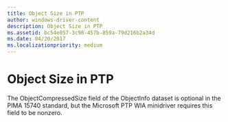 ```yaml
---
title: Object Size in PTP
author: windows-driver-content
description: Object Size in PTP
ms.assetid: bc54e057-3c98-457b-859a-79d216b2a34d
ms.date: 04/20/2017
ms.localizationpriority: medium
---
```


# Object Size in PTP





The ObjectCompressedSize field of the ObjectInfo dataset is optional in the PIMA 15740 standard, but the Microsoft PTP WIA minidriver requires this field to be nonzero.

 

 




